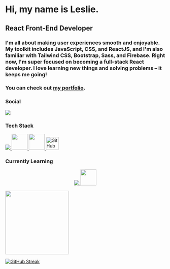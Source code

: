 <h1>Hi, my name is Leslie.</h1>

<h2>React Front-End Developer</h2>

<h3>I'm all about making user experiences smooth and enjoyable. My toolkit includes JavaScript, CSS, and ReactJS, and I'm also familiar with Tailwind CSS, Bootstrap, Sass, and Firebase. Right now, I'm super focused on becoming a full-stack React developer. I love learning new things and solving problems – it keeps me going!</h3>

<h3>You can check out <a href="https://leslie-lopez-anaya.netlify.app/">my portfolio</a>.</h3>

### Social

<a href="https://www.linkedin.com/in/leslie-lopez-anaya-1315lcla2125/">
<img src="https://skillicons.dev/icons?i=linkedin" />
</a>

### Tech Stack

  <a href="https://skillicons.dev">
    <img src="https://skillicons.dev/icons?i=js,react,css,tailwind,bootstrap,sass,firebase,git,vscode,ai,ps" />
    <img width="50px" height="50px" src="https://uxwing.com/wp-content/themes/uxwing/download/brands-and-social-media/indesign-icon.png" />
    <img width="50px" height="50px" src="https://uxwing.com/wp-content/themes/uxwing/download/brands-and-social-media/chatgpt-icon.png" />
    <img src="https://simpleicons.org/icons/githubcopilot.svg" alt="GitHub Copilot" width="40" height="40"/>

  </a>

### Currently Learning

<p align="center">
  <a href="https://skillicons.dev">
    <img src="https://skillicons.dev/icons?i=express,nodejs,postgres,redux,threejs,ts,prisma" /> 
    <img width="50px" height="50px" src="https://static-00.iconduck.com/assets.00/next-js-icon-512x512-zuauazrk.png" />
  </a>
</p>

<p>
  <img height=200 align="center" src="https://github-readme-stats.vercel.app/api/top-langs?username=LeslieLopez25&theme=holi&layout=compact&langs_count=8&card_width=320" />
</p>

[![GitHub Streak](https://streak-stats.demolab.com/?user=LeslieLopez25&theme=holi-theme)](https://git.io/streak-stats)

<!---
LeslieLopez25/LeslieLopez25 is a ✨ special ✨ repository because its `README.md` (this file) appears on your GitHub profile.
You can click the Preview link to take a look at your changes.
--->

